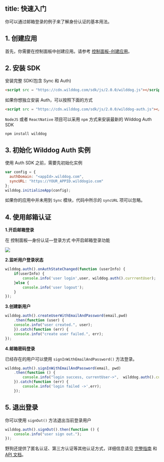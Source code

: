 
title: 快速入门
---

你可以通过邮箱登录的例子来了解身份认证的基本用法。

## 1. 创建应用

首先，你需要在控制面板中创建应用。请参考 [控制面板-创建应用](/console/creat.html)。

## 2. 安装 SDK

安装完整 SDK(包含 Sync 和 Auth)

```html
<script src = "https://cdn.wilddog.com/sdk/js/2.0.0/wilddog.js"></script>
```

如果你想独立安装 Auth，可以按照下面的方式

```html
<script src = "https://cdn.wilddog.com/sdk/js/2.0.0/wilddog-auth.js"></script>
```

`NodeJS` 或者 `ReactNative` 项目可以采用 `npm` 方式来安装最新的 Wilddog Auth SDK

```
npm install wilddog
```

## 3. 初始化 Wilddog Auth 实例

使用 Auth SDK 之前，需要先初始化实例

```javascript
var config = {
  authDomain: "<appId>.wilddog.com",
  syncURL: "https://YOUR_APPID.wilddogio.com" 
};
wilddog.initializeApp(config);
```

如果你的应用中并未用到 `Sync` 模块，代码中所示的 `syncURL` 项可以忽略。

## 4. 使用邮箱认证

**1.开启邮箱登录**

在 控制面板—身份认证—登录方式 中开启邮箱登录功能

![](/images/openemail.png)

**2.监听用户登录状态**

```js
wilddog.auth().onAuthStateChanged(function (userInfo) {
    if(userInfo) {
	    console.info('user login',user, wilddog.auth().currrentUser);
    }else {
	    console.info('user logout');
    }
});
```
**3.创建新用户**

```js
wilddog.auth().createUserWithEmailAndPassword(email,pwd)
	.then(function (user) {
    console.info("user created.", user);
	}).catch(function (err) {
    console.info("create user failed.", err);
});
```

**4.邮箱密码登录**

已经存在的用户可以使用 `signInWithEmailAndPassword()` 方法登录。

```js
wilddog.auth().signInWithEmailAndPassword(email, pwd)
    .then(function () {
        console.info("login success, currentUser->",  wilddog.auth().currentUser);
    }).catch(function (err) {
        console.info('login failed ->',err);
    });
```

## 5. 退出登录

你可以使用 `signOut()` 方法退出当前登录用户

```js
wilddog.auth().signOut().then(function () {
    console.info("user sign out.");
});
```



野狗还提供了匿名认证、第三方认证等其他认证方式，详细信息请见 [完整指南](/guide/auth/core/concept.html) 和  [API 文档](/api/auth/web.html)。